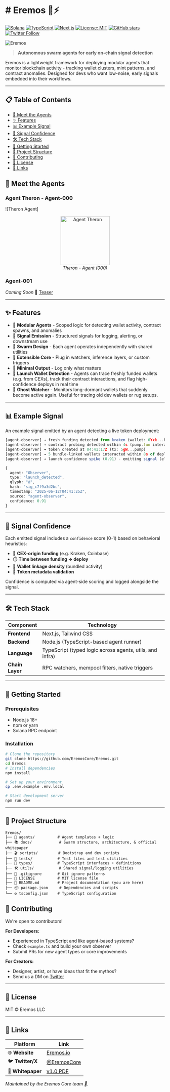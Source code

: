 # # Eremos 🤖⚡

[![Solana](https://img.shields.io/badge/Built%20on-Solana-9945FF?style=for-the-badge&logo=solana&logoColor=white)](https://solana.com/)
[![TypeScript](https://img.shields.io/badge/TypeScript-007ACC?style=for-the-badge&logo=typescript&logoColor=white)](https://www.typescriptlang.org/)
[![Next.js](https://img.shields.io/badge/Next.js-000000?style=for-the-badge&logo=next.js&logoColor=white)](https://nextjs.org/)
[![License: MIT](https://img.shields.io/badge/License-MIT-yellow.svg?style=for-the-badge)](https://opensource.org/licenses/MIT)
[![GitHub stars](https://img.shields.io/github/stars/EremosCore/Eremos?style=for-the-badge)](https://github.com/EremosCore/Eremos/stargazers)
[![Twitter Follow](https://img.shields.io/twitter/follow/EremosCore?style=for-the-badge&logo=twitter)](https://twitter.com/EremosCore)

![Eremos](docs/banner2.png)

> **Autonomous swarm agents for early on-chain signal detection**

Eremos is a lightweight framework for deploying modular agents that monitor blockchain activity - tracking wallet clusters, mint patterns, and contract anomalies.
Designed for devs who want low-noise, early signals embedded into their workflows.

---

## 📋 Table of Contents

- [🤖 Meet the Agents](#-meet-the-agents)
- [✨ Features](#-features)
- [📊 Example Signal](#-example-signal)
- [🎯 Signal Confidence](#-signal-confidence)
- [🛠 Tech Stack](#-tech-stack)
- [🚀 Getting Started](#-getting-started)
- [📁 Project Structure](#-project-structure)
- [🤝 Contributing](#-contributing)
- [📄 License](#-license)
- [🔗 Links](#-links)



## 🤖 Meet the Agents

### Agent Theron - Agent-000
![Theron Agent]
<p align="center">
  <img src="docs/therontphd2.png" alt="Agent Theron" width="155"/><br/>
  <em>Theron - Agent (000)</em>
</p>


### Agent-001 
*Coming Soon* 🔮 [Teaser](https://x.com/EremosCore/status/1949154939923833239)

---

## ✨ Features

- 🧩 **Modular Agents** - Scoped logic for detecting wallet activity, contract spawns, and anomalies
- 📡 **Signal Emission** - Structured signals for logging, alerting, or downstream use  
- 🐝 **Swarm Design** - Each agent operates independently with shared utilities
- 🔧 **Extensible Core** - Plug in watchers, inference layers, or custom triggers
- 🎯 **Minimal Output** - Log only what matters
- 🚀 **Launch Wallet Detection** - Agents can trace freshly funded wallets (e.g. from CEXs), track their contract interactions, and flag high-confidence deploys in real time
- 👻 **Ghost Watcher** - Monitors long-dormant wallets that suddenly become active again. Useful for tracing old dev wallets or rug setups.

---

## 📊 Example Signal

An example signal emitted by an agent detecting a live token deployment:

```ts
[agent-observer] → fresh funding detected from kraken (wallet: 6Yxk...P2M8) at 04:41:12Z
[agent-observer] → contract probing detected within 4s (pump.fun interaction traced)
[agent-observer] → token created at 04:41:17Z (tx: 5gW...pump)
[agent-observer] → 5 bundle-linked wallets interacted within 8s of deploy
[agent-observer] → launch confidence spike (0.91) - emitting signal (elapsed: 13s)

{
  agent: "Observer",
  type: "launch_detected",
  glyph: "Δ",
  hash: "sig_c7f9a3d2bc",
  timestamp: "2025-06-12T04:41:25Z",
  source: "agent-observer",
  confidence: 0.91
}
```

---

## 🎯 Signal Confidence

Each emitted signal includes a `confidence` score (0-1) based on behavioral heuristics:

- 🏦 **CEX-origin funding** (e.g. Kraken, Coinbase)
- ⏱️ **Time between funding → deploy**
- 🔗 **Wallet linkage density** (bundled activity)  
- 📝 **Token metadata validation**

Confidence is computed via agent-side scoring and logged alongside the signal.

---

## 🛠 Tech Stack

| Component       | Technology                                               |
|-----------------|----------------------------------------------------------|
| **Frontend**    | Next.js, Tailwind CSS                                    |
| **Backend**     | Node.js (TypeScript-based agent runner)                  |
| **Language**    | TypeScript (typed logic across agents, utils, and infra) |
| **Chain Layer** | RPC watchers, mempool filters, native triggers           |

---

## 🚀 Getting Started

### Prerequisites
- Node.js 18+
- npm or yarn
- Solana RPC endpoint

### Installation

```bash
# Clone the repository
git clone https://github.com/EremosCore/Eremos.git
cd Eremos
# Install dependencies
npm install

# Set up your environment
cp .env.example .env.local

# Start development server
npm run dev
```

---

## 📁 Project Structure

```
Eremos/
├── 🤖 agents/          # Agent templates + logic
├── 📚 docs/            # Swarm structure, architecture, & official whitepaper
├── 🎬 scripts/         # Bootstrap and dev scripts
├── 🧪 tests/           # Test files and test utilities
├── 📝 types/           # TypeScript interfaces + definitions
├── 🛠️ utils/           # Shared signal/logging utilities
├── 🚫 .gitignore       # Git ignore patterns
├── 📄 LICENSE          # MIT license file
├── 📖 README.md        # Project documentation (you are here)
├── 📦 package.json     # Dependencies and scripts
└── ⚙️ tsconfig.json    # TypeScript configuration
```

## 🤝 Contributing

We're open to contributors! 

**For Developers:**
- Experienced in TypeScript and like agent-based systems? 
- Check `example.ts` and build your own observer
- Submit PRs for new agent types or core improvements

**For Creators:**
- Designer, artist, or have ideas that fit the mythos?
- Send us a DM on [Twitter](https://twitter.com/EremosCore)

---

## 📄 License

MIT © Eremos LLC

---

## 🔗 Links

| Platform          | Link                                          |
|-------------------|-----------------------------------------------|
| 🌐 **Website**    | [Eremos.io](https://eremos.io)                |
| 🐦 **Twitter/X**  | [@EremosCore](https://twitter.com/EremosCore) |
| 📄 **Whitepaper** | [v1.0 PDF](https://eremos.io/whitepaper)      |

_Maintained by the Eremos Core team 💛._
